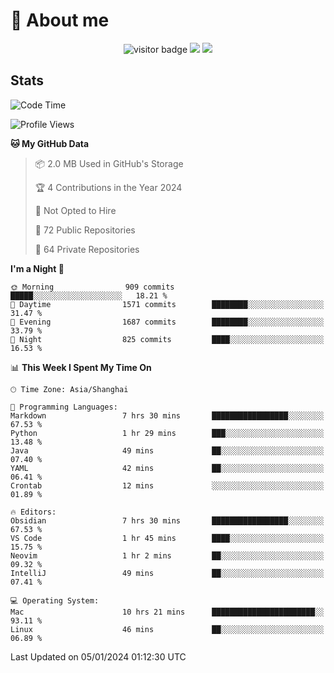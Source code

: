<!-- ![](https://youpai.roccoshi.top/img/20200804214216.png) -->

# 🧐 About me
 
<p align="center">
<img src="https://visitor-badge.laobi.icu/badge?page_id=Lincest.Lincest&title=hits" alt="visitor badge"/>
<a href="mailto:imroccoshi@gmail.com"><img src="https://img.shields.io/badge/gmail-imroccoshi%40gmail.com-red"></a>
<a href="https://blog.roccoshi.top"><img src="https://img.shields.io/badge/blog-roccoshi-green"></a>
</p>

## Stats

<!--START_SECTION:waka-->
![Code Time](http://img.shields.io/badge/Code%20Time-907%20hrs%2018%20mins-blue)

![Profile Views](http://img.shields.io/badge/Profile%20Views-0-blue)

**🐱 My GitHub Data** 

> 📦 2.0 MB Used in GitHub's Storage 
 > 
> 🏆 4 Contributions in the Year 2024
 > 
> 🚫 Not Opted to Hire
 > 
> 📜 72 Public Repositories 
 > 
> 🔑 64 Private Repositories 
 > 
**I'm a Night 🦉** 

```text
🌞 Morning                909 commits         █████░░░░░░░░░░░░░░░░░░░░   18.21 % 
🌆 Daytime                1571 commits        ████████░░░░░░░░░░░░░░░░░   31.47 % 
🌃 Evening                1687 commits        ████████░░░░░░░░░░░░░░░░░   33.79 % 
🌙 Night                  825 commits         ████░░░░░░░░░░░░░░░░░░░░░   16.53 % 
```


📊 **This Week I Spent My Time On** 

```text
🕑︎ Time Zone: Asia/Shanghai

💬 Programming Languages: 
Markdown                 7 hrs 30 mins       █████████████████░░░░░░░░   67.53 % 
Python                   1 hr 29 mins        ███░░░░░░░░░░░░░░░░░░░░░░   13.48 % 
Java                     49 mins             ██░░░░░░░░░░░░░░░░░░░░░░░   07.40 % 
YAML                     42 mins             ██░░░░░░░░░░░░░░░░░░░░░░░   06.41 % 
Crontab                  12 mins             ░░░░░░░░░░░░░░░░░░░░░░░░░   01.89 % 

🔥 Editors: 
Obsidian                 7 hrs 30 mins       █████████████████░░░░░░░░   67.53 % 
VS Code                  1 hr 45 mins        ████░░░░░░░░░░░░░░░░░░░░░   15.75 % 
Neovim                   1 hr 2 mins         ██░░░░░░░░░░░░░░░░░░░░░░░   09.32 % 
IntelliJ                 49 mins             ██░░░░░░░░░░░░░░░░░░░░░░░   07.41 % 

💻 Operating System: 
Mac                      10 hrs 21 mins      ███████████████████████░░   93.11 % 
Linux                    46 mins             ██░░░░░░░░░░░░░░░░░░░░░░░   06.89 % 
```


 Last Updated on 05/01/2024 01:12:30 UTC
<!--END_SECTION:waka-->


